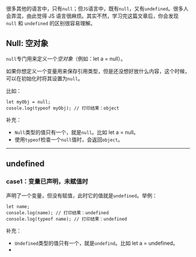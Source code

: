 很多其他的语言中，只有`null`；但`JS`语言中，既有`null`，又有`undefined`。很多人会弄混，由此觉得 JS 语言很麻烦。其实不然，学习完这篇文章后，你会发现 `null` 和 `undefined` 的区别很容易理解。

## Null: 空对象

`null`专门用来定义一个*空对象*（例如：let a = null）。

如果你想定义一个变量用来保存引用类型，但是还没想好放什么内容，这个时候，可以在初始化时将其设置为`null`。

比如：

```
let myObj = null;
cosole.log(typeof myObj); // 打印结果：object
```

补充：

- `Null`类型的值只有一个，就是`null`。比如 let a = null。
- 使用`typeof`检查一个`null`值时，会返回`object`。

---

## undefined

### case1：变量已声明，未赋值时

声明了一个变量，但没有赋值，此时它的值就是`undefined`。举例：

```
let name;
console.log(name); // 打印结果：undefined
console.log(typeof name); // 打印结果：undefined
```

补充：

- `Undefined`类型的值只有一个，就是`undefind`。比如 let a = undefined。
- 